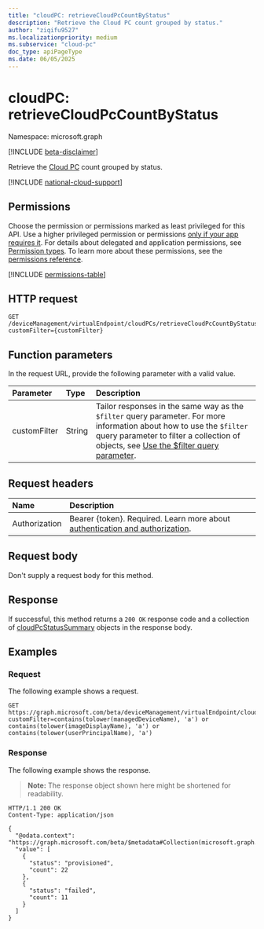 ```yaml
---
title: "cloudPC: retrieveCloudPcCountByStatus"
description: "Retrieve the Cloud PC count grouped by status."
author: "ziqifu9527"
ms.localizationpriority: medium
ms.subservice: "cloud-pc"
doc_type: apiPageType
ms.date: 06/05/2025
---
```


# cloudPC: retrieveCloudPcCountByStatus

Namespace: microsoft.graph

[!INCLUDE [beta-disclaimer](../../includes/beta-disclaimer.md)]

Retrieve the [Cloud PC](../resources/cloudpc.md) count grouped by status.

[!INCLUDE [national-cloud-support](../../includes/global-us.md)]

## Permissions

Choose the permission or permissions marked as least privileged for this API. Use a higher privileged permission or permissions [only if your app requires it](/graph/permissions-overview#best-practices-for-using-microsoft-graph-permissions). For details about delegated and application permissions, see [Permission types](/graph/permissions-overview#permission-types). To learn more about these permissions, see the [permissions reference](/graph/permissions-reference).

<!-- { "blockType": "permissions", "name": "cloudpc-retrievecloudpccountbystatus" } -->
[!INCLUDE [permissions-table](../includes/permissions/cloudpc-retrievecloudpccountbystatus-permissions.md)]

## HTTP request

<!-- {
  "blockType": "ignored"
}
-->
``` http
GET /deviceManagement/virtualEndpoint/cloudPCs/retrieveCloudPcCountByStatus?customFilter={customFilter}
```

## Function parameters

In the request URL, provide the following parameter with a valid value.

| Parameter | Type   | Description                              |
| :-------- | :----- | :--------------------------------------- |
|customFilter|String| Tailor responses in the same way as the `$filter` query parameter. For more information about how to use the `$filter` query parameter to filter a collection of objects, see [Use the $filter query parameter](/graph/filter-query-parameter).

## Request headers

| Name          | Description               |
| :------------ | :------------------------ |
|Authorization|Bearer {token}. Required. Learn more about [authentication and authorization](/graph/auth/auth-concepts).|

## Request body

Don't supply a request body for this method.

## Response

If successful, this method returns a `200 OK` response code and a collection of [cloudPcStatusSummary](../resources/cloudpcstatussummary.md) objects in the response body.

## Examples

### Request

The following example shows a request.

<!-- {
  "blockType": "request",
  "name": "cloudpc_retrievecloudpccountbystatus"
}
-->
``` http
GET https://graph.microsoft.com/beta/deviceManagement/virtualEndpoint/cloudPCs/retrieveCloudPcCountByStatus?customFilter=contains(tolower(managedDeviceName), 'a') or contains(tolower(imageDisplayName), 'a') or contains(tolower(userPrincipalName), 'a')
```

### Response

The following example shows the response.

> **Note:** The response object shown here might be shortened for readability.
<!-- {
  "blockType": "response",
  "truncated": true,
  "@odata.type": "Collection(microsoft.graph.cloudPcStatusSummary)"
}
-->
``` http
HTTP/1.1 200 OK
Content-Type: application/json

{
  "@odata.context": "https://graph.microsoft.com/beta/$metadata#Collection(microsoft.graph.cloudPcStatusSummary)",
  "value": [
    {
      "status": "provisioned",
      "count": 22
    },
    {
      "status": "failed",
      "count": 11
    }
  ]
}
```
